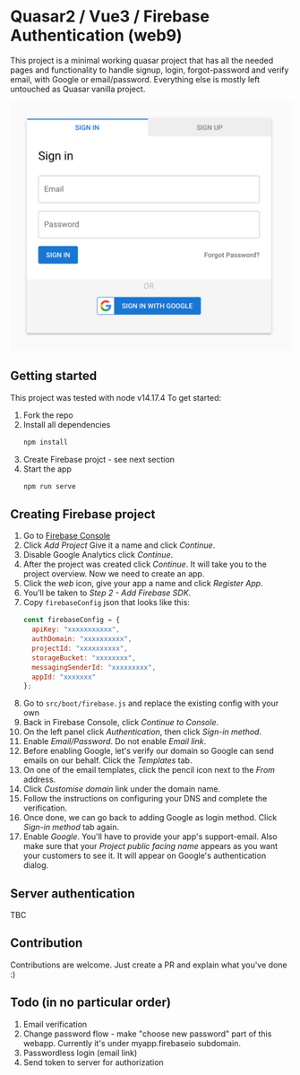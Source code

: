 # Quasar2 / Vue3 / Firebase Authentication (web9)

This project is a minimal working quasar project that has all the needed pages and functionality to handle signup, login, forgot-password and verify email, with Google or email/password.
Everything else is mostly left untouched as Quasar vanilla project.

![login image](./login.png)

## Getting started
This project was tested with node v14.17.4
To get started:
1. Fork the repo
2. Install all dependencies
    ```bash
    npm install
    ```
3. Create Firebase projct - see next section
4. Start the app
    ```bash
    npm run serve
    ```
## Creating Firebase project
1. Go to [Firebase Console](https://console.firebase.google.com/)
2. Click _Add Project_ Give it a name and click _Continue_.
3. Disable Google Analytics click _Continue_.
4. After the project was created click _Continue_. It will take you to the project overview. Now we need to create an app.
5. Click the _web_ icon, give your app a name and click _Register App_.
6. You’ll be taken to _Step 2 - Add Firebase SDK_.
7. Copy `firebaseConfig` json that looks like this:
   ```javascript
   const firebaseConfig = {
     apiKey: "xxxxxxxxxxx",
     authDomain: "xxxxxxxxxx",
     projectId: "xxxxxxxxxx",
     storageBucket: "xxxxxxxx",
     messagingSenderId: "xxxxxxxxx",
     appId: "xxxxxxx"
   };
   ```
8. Go to `src/boot/firebase.js` and replace the existing config with your own
9. Back in Firebase Console, click _Continue to Console_.
10. On the left panel click _Authentication_, then click _Sign-in method_.
11. Enable _Email/Password_. Do not enable _Email link_.
12. Before enabling Google, let's verify our domain so Google can send emails on our behalf. Click the _Templates_ tab.
13. On one of the email templates, click the pencil icon next to the _From_ address.
14. Click _Customise domain_ link under the domain name.
15. Follow the instructions on configuring your DNS and complete the verification.
16. Once done, we can go back to adding Google as login method. Click _Sign-in method_ tab again.
17. Enable _Google_. You'll have to provide your app's support-email. Also make sure that your _Project public facing name_ appears as you want your customers to see it. It will appear on Google's authentication dialog.

## Server authentication

TBC

## Contribution

Contributions are welcome. Just create a PR and explain what you've done :)

## Todo (in no particular order)
1. Email verification
2. Change password flow - make "choose new password" part of this webapp. Currently it's under myapp.firebaseio subdomain.
3. Passwordless login (email link)
4. Send token to server for authorization


